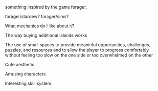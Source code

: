 something inspired by the game forager.

forager/stardew? forager/sims?




What mechanics do I like about it?

The way buying additional islands works

The use of small spaces to provide meaninful opportunities, challenges, puzzles, and resources and to allow the player to progress comfortably without feeling too slow on the one side or too overwhelmed on the other

Cute aesthetic

Amusing characters

Interesting skill system